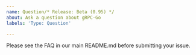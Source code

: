 ```yaml
---
name: Question/* Release: Beta (0.95) */
about: Ask a question about gRPC-Go
labels: 'Type: Question'

---
```


Please see the FAQ in our main README.md before submitting your issue.
